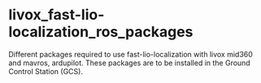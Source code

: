 # livox_fast-lio-localization_ros_packages
Different packages required to use fast-lio-localization with livox mid360 and mavros, ardupilot.
These packages are to be installed in the Ground Control Station (GCS).
